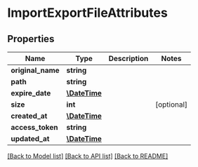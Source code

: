 # ImportExportFileAttributes

## Properties
Name | Type | Description | Notes
------------ | ------------- | ------------- | -------------
**original_name** | **string** |  | 
**path** | **string** |  | 
**expire_date** | [**\DateTime**](\DateTime.md) |  | 
**size** | **int** |  | [optional] 
**created_at** | [**\DateTime**](\DateTime.md) |  | 
**access_token** | **string** |  | 
**updated_at** | [**\DateTime**](\DateTime.md) |  | 

[[Back to Model list]](../../README.md#documentation-for-models) [[Back to API list]](../../README.md#documentation-for-api-endpoints) [[Back to README]](../../README.md)

